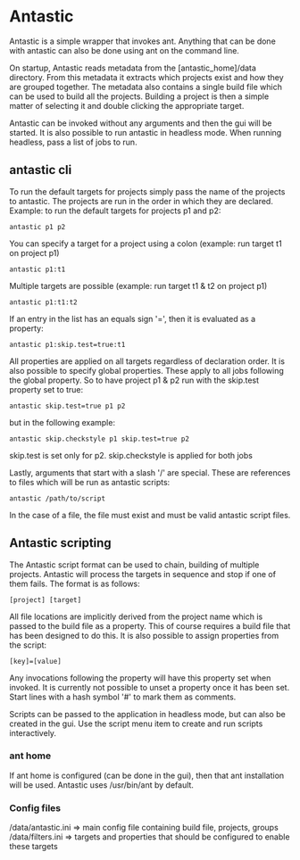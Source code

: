 
# Antastic
Antastic is a simple wrapper that invokes ant.
Anything that can be done with antastic can also be done using ant on the command line.

On startup, Antastic reads metadata from the [antastic_home]/data directory.
From this metadata it extracts which projects exist and how they are grouped together.
The metadata also contains a single build file which can be used to build all the projects.
Building a project is then a simple matter of selecting it and double clicking the appropriate target.

Antastic can be invoked without any arguments and then the gui will be started.
It is also possible to run antastic in headless mode. When running headless, pass a list of jobs to run.




## antastic cli

To run the default targets for projects simply pass the name of the projects to antastic.
The projects are run in the order in which they are declared.
Example: to run the default targets for projects p1 and p2:

`antastic p1 p2`

You can specify a target for a project using a colon (example: run target t1 on project p1)

`antastic p1:t1`

Multiple targets are possible (example: run target t1 & t2 on project p1)

`antastic p1:t1:t2`

If an entry in the list has an equals sign '=', then it is evaluated as a property:

`antastic p1:skip.test=true:t1`

All properties are applied on all targets regardless of declaration order.
It is also possible to specify global properties. 
These apply to all jobs following the global property.
So to have project p1 & p2 run with the skip.test property set to true:

`antastic skip.test=true p1 p2`

but in the following example:

`antastic skip.checkstyle p1 skip.test=true p2`

skip.test is set only for p2. skip.checkstyle is applied for both jobs

Lastly, arguments that start with a slash '/' are special.
These are references to files which will be run as antastic scripts:

`antastic /path/to/script`

In the case of a file, the file must exist and must be valid antastic script files.





## Antastic scripting
The Antastic script format can be used to chain, building of multiple projects.
Antastic will process the targets in sequence and stop if one of them fails.
The format is as follows:

`[project] [target]`

All file locations are implicitly derived from the project name which is passed to the build file as a property.
This of course requires a build file that has been designed to do this.
It is also possible to assign properties from the script:

`[key]=[value]`

Any invocations following the property will have this property set when invoked.
It is currently not possible to unset a property once it has been set.
Start lines with a hash symbol '#' to mark them as comments.

Scripts can be passed to the application in headless mode, but can also be created in the gui.
Use the script menu item to create and run scripts interactively.

### ant home
If ant home is configured (can be done in the gui), then that ant installation will be used.
Antastic uses /usr/bin/ant by default.

### Config files
/data/antastic.ini => main config file containing build file, projects, groups
/data/filters.ini  => targets and properties that should be configured to enable these targets

